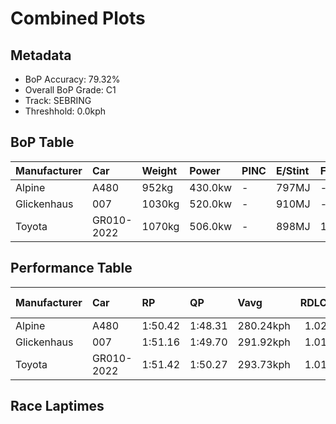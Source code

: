 # Combined Plots

## Metadata

- BoP Accuracy: 79.32%
- Overall BoP Grade: C1
- Track: SEBRING
- Threshhold: 0.0kph

## BoP Table
| Manufacturer   | Car        | Weight   | Power   | PINC   | E/Stint   | FDS    | RDP    | QDP    | TDP    |
|:---------------|:-----------|:---------|:--------|:-------|:----------|:-------|:-------|:-------|:-------|
| Alpine         | A480       | 952kg    | 430.0kw | -      | 797MJ     | -      | 51.55% | 50.00% | 70.50% |
| Glickenhaus    | 007        | 1030kg   | 520.0kw | -      | 910MJ     | -      | 45.60% | 50.00% | 69.65% |
| Toyota         | GR010-2022 | 1070kg   | 506.0kw | -      | 898MJ     | 190kph | 51.64% | 50.00% | 10.34% |

## Performance Table
| Manufacturer   | Car        | RP      | QP      | Vavg      |   RDLC | BOP-Grade   | Match   |
|:---------------|:-----------|:--------|:--------|:----------|-------:|:------------|:--------|
| Alpine         | A480       | 1:50.42 | 1:48.31 | 280.24kph |   1.02 | -B1         | 87.00%  |
| Glickenhaus    | 007        | 1:51.16 | 1:49.70 | 291.92kph |   1.01 | +B2         | 84.09%  |
| Toyota         | GR010-2022 | 1:51.42 | 1:50.27 | 293.73kph |   1.01 | +D1         | 66.88%  |

## Race Laptimes
<div>                        <script type="text/javascript">window.PlotlyConfig = {MathJaxConfig: 'local'};</script>
        <script charset="utf-8" src="https://cdn.plot.ly/plotly-3.0.1.min.js"></script>                <div id="ab5e0a61-ef6d-4123-b948-6fd381911c47" class="plotly-graph-div" style="height:100%; width:100%;"></div>            <script type="text/javascript">                window.PLOTLYENV=window.PLOTLYENV || {};                                if (document.getElementById("ab5e0a61-ef6d-4123-b948-6fd381911c47")) {                    Plotly.newPlot(                        "ab5e0a61-ef6d-4123-b948-6fd381911c47",                        [{"box":{"visible":true},"line":{"color":"rgb(128,181,255)"},"name":"A480","points":false,"y":[109.87733429796144,109.51224015037016,109.06112382005873,109.19615864177058,109.54324814646695,109.6792832261174,110.52550144217831,110.10139207620927,110.08338743331434,109.78331005173246,110.33945346559756,109.98436189739232,109.84132501217162,110.99462241538467,110.99062138363024,110.90960049060313,111.01562783209539,110.62452697810033,111.18767219753566,110.56551175972257,110.16640884221867,110.6995463234958,111.02062912178842,110.0913894968232,110.73355509340843,110.94560977639296,110.22942509235085,110.5395050533188,110.3474555291064,109.92334616313734,110.65753549007434,111.10565104656996,111.15866471731609,110.61652491459148,110.62252646222312,110.89459662152403,109.59326104339726,109.680283484056,110.49749421989733,110.84758449840955,111.11465336801741,110.38246455695761,110.34045372353616,109.39621022949181,110.85158553016397,111.143660848237,110.50149525165176,110.58451666055609,110.51349834691504,110.55250840652069,110.37146171963295,110.63252904160919,111.14066007442118,110.93960822876132,110.49949473577456,109.7563030873901,109.92934771076898,110.13540084612187,109.65127600383641,110.55850995415233,109.59226078545865,111.18967271341289,110.602521303451,110.44448054915121,110.74855896248752,110.73955664104005,110.34345449735197,110.35545759261525,110.27243618371092,110.30844546950075,111.01862860591122,110.65353445831992,110.80157263323365,110.53650427950299,110.53350350568716,110.6695385853376,109.95135338541832,110.51049757309922,110.89659713740124,111.14066007442118,111.13065749503512,110.1404021358149,109.90434126230382,110.13039955642884,109.91534409962848,109.61926774980103,111.04363505437637,109.8693322344526,110.0143696355505,110.8735912048133,109.55825201554605,111.06364021314849,109.99336421883977,110.25743231463183,110.58151588674026,110.16840935809587,110.71755096639072,110.10439285002506,111.1746688443338,110.77856670064571],"type":"violin"},{"box":{"visible":true},"line":{"color":"rgb(255,85,0)"},"name":"007","points":false,"y":[110.64353187893387,110.7445579307331,110.50349576752897,110.15740652077119,110.14440316756932,110.40547048954556,110.75556076805776,111.37972172174808,110.77956695858431,110.40747100542276,110.72955406165399,111.4147307495993,111.64579033341734,111.55976815069722,110.96361441928786,111.11665388389463,111.32770830894056,111.73681380583052,111.05563814963965,111.1906729713515,111.16966755464075,111.01262705827958,111.31770572955449,111.00862602652514,111.05763866551685,111.3517144994671,111.93486487767457,111.1916732292901,111.24668741591344,111.96887364758717,111.42073229723093,111.88885301249867,111.39772636464299,111.58377434122377,110.9386079708227,111.56777021420606,111.60678027381171,111.85884527434048,111.98387751666627,110.93460693906829,111.56276892451302,111.36971914236203,111.81983521473484,111.29269928108934,111.95487003644669,111.30170160253678,111.70380529385652,111.7628205122343,110.86058785161141,111.45174029332773,111.20167580867616,111.77182283368174,111.88585223868286,111.21667967775525,111.60177898411868,111.7018047779793,111.6687962660053,111.56676995626745,110.84858475634813,111.80283082977854,111.18267090784263,110.67854090678509,111.07864408222758,111.10064975687693,110.87559172069052,111.02963144323589,110.46348544998473,111.09964949893832,110.10639336590229,110.95061106608598,111.79983005596272,111.46574390446821,111.47074519416125,110.90059816915567,111.25769025323811,109.9163443575671,111.47574648385428,110.27543695752675,111.86884785372655,110.856586819857,109.92934771076898,110.25943283050904,111.51275602758272,110.2674348940179,110.8105749546811,110.99362215744605,110.90759997472591,110.21642173914897],"type":"violin"},{"box":{"visible":true},"line":{"color":"rgb(26,1,0)"},"name":"GR010-2022","points":false,"y":[111.70480555179512,111.04463531231497,111.0476360861308,110.75556076805776,110.71054916082048,110.93560719700689,111.53276118635483,110.8255788237602,111.26369180086975,110.48048983494103,110.30444443774634,110.44548080708981,111.88685249662147,111.83783985762976,111.30470237635262,111.33971140420384,111.01562783209539,110.3664604299399,111.28269670170326,111.34671320977407,111.2876979913963,111.73481328995331,111.91986100859546,111.49075035293338,111.14766187999142,111.53776247604787,111.97587545315743,111.77782438131338,111.35971656297596,111.99187958017512,111.1926734872287,110.9366074549455,111.41072971784487,111.52175834903016,111.94386719912201,110.89559687946263,110.8875948159538,111.12765672121928,111.61378207938196,111.69480297240905,111.783825928945,111.04863634406941,111.13365826885092,110.85758707779561,111.44373822981888,111.44173771394166,111.46174287271378,111.8768499172354,111.9258625562271,111.81483392504181,111.76882205986594,110.85558656191839,111.59977846824145,111.87985069105122,111.877850175174,111.61578259525916,111.64879110723318,111.63378723815407,111.82183573061207,111.0806445981048,110.7435576727945,110.38346481489621,110.66253677976738,110.79457082766339,111.50475396407387,111.68079936126857,111.50675447995108,111.13365826885092,111.00762576858654,111.1906729713515,110.6825419385395,111.09364795130668,111.55976815069722,111.39972688052022,111.42773410280118,111.53576196017066,111.46574390446821,110.95261158196321,111.02062912178842,110.95861312959484,111.88585223868286,110.91460178029615,111.5547668610042,111.83283856793673,111.88285146486704,111.97787596903464,111.72180993675143,111.34371243595825,111.94986874675365,111.96487261583276,111.98387751666627,111.48674932117895,111.9878785484207,111.63478749609267,111.84784243701583,111.95186926263088,111.94886848881505,111.70480555179512,111.9238620403499,111.88685249662147,111.9068576553936,111.44473848775749,111.03463273292891,111.3837227535025,111.44473848775749,110.97161648279672,111.74581612727798,111.36471785266899,111.46874467828404,111.25168870560647,111.38472301144111,111.45274055126634,111.63778826990851,111.8448416632,111.92186152447269,111.94786823087645,111.76882205986594,111.84684217907721,111.7488169010938,111.83583934175255,111.80683186153296,111.98887880635931,111.88185120692845,111.80083031390132,111.6217841428908,111.73581354789191,111.07264253459594,111.80283082977854,110.99462241538467,111.11465336801741,111.82183573061207,111.58177382534654,111.81683444091902,111.79882979802412,111.6227844008294,111.79382850833107,111.93886590942898,111.55276634512697,111.82883753618229,111.44973977745052,111.30470237635262,111.83483908381393,111.29570005490515,111.21167838806221,110.96761545104229,111.21467916187805,111.02162937972703,111.24768767385204,110.88959533183099,110.44047951739678,110.80457340704947,110.88459404213796,111.52575938078459,111.61078130556612,111.90985842920941,110.54850737476627,110.8725909468747],"type":"violin"}],                        {"template":{"data":{"histogram2dcontour":[{"type":"histogram2dcontour","colorbar":{"outlinewidth":0,"ticks":""},"colorscale":[[0.0,"#0d0887"],[0.1111111111111111,"#46039f"],[0.2222222222222222,"#7201a8"],[0.3333333333333333,"#9c179e"],[0.4444444444444444,"#bd3786"],[0.5555555555555556,"#d8576b"],[0.6666666666666666,"#ed7953"],[0.7777777777777778,"#fb9f3a"],[0.8888888888888888,"#fdca26"],[1.0,"#f0f921"]]}],"choropleth":[{"type":"choropleth","colorbar":{"outlinewidth":0,"ticks":""}}],"histogram2d":[{"type":"histogram2d","colorbar":{"outlinewidth":0,"ticks":""},"colorscale":[[0.0,"#0d0887"],[0.1111111111111111,"#46039f"],[0.2222222222222222,"#7201a8"],[0.3333333333333333,"#9c179e"],[0.4444444444444444,"#bd3786"],[0.5555555555555556,"#d8576b"],[0.6666666666666666,"#ed7953"],[0.7777777777777778,"#fb9f3a"],[0.8888888888888888,"#fdca26"],[1.0,"#f0f921"]]}],"heatmap":[{"type":"heatmap","colorbar":{"outlinewidth":0,"ticks":""},"colorscale":[[0.0,"#0d0887"],[0.1111111111111111,"#46039f"],[0.2222222222222222,"#7201a8"],[0.3333333333333333,"#9c179e"],[0.4444444444444444,"#bd3786"],[0.5555555555555556,"#d8576b"],[0.6666666666666666,"#ed7953"],[0.7777777777777778,"#fb9f3a"],[0.8888888888888888,"#fdca26"],[1.0,"#f0f921"]]}],"contourcarpet":[{"type":"contourcarpet","colorbar":{"outlinewidth":0,"ticks":""}}],"contour":[{"type":"contour","colorbar":{"outlinewidth":0,"ticks":""},"colorscale":[[0.0,"#0d0887"],[0.1111111111111111,"#46039f"],[0.2222222222222222,"#7201a8"],[0.3333333333333333,"#9c179e"],[0.4444444444444444,"#bd3786"],[0.5555555555555556,"#d8576b"],[0.6666666666666666,"#ed7953"],[0.7777777777777778,"#fb9f3a"],[0.8888888888888888,"#fdca26"],[1.0,"#f0f921"]]}],"surface":[{"type":"surface","colorbar":{"outlinewidth":0,"ticks":""},"colorscale":[[0.0,"#0d0887"],[0.1111111111111111,"#46039f"],[0.2222222222222222,"#7201a8"],[0.3333333333333333,"#9c179e"],[0.4444444444444444,"#bd3786"],[0.5555555555555556,"#d8576b"],[0.6666666666666666,"#ed7953"],[0.7777777777777778,"#fb9f3a"],[0.8888888888888888,"#fdca26"],[1.0,"#f0f921"]]}],"mesh3d":[{"type":"mesh3d","colorbar":{"outlinewidth":0,"ticks":""}}],"scatter":[{"fillpattern":{"fillmode":"overlay","size":10,"solidity":0.2},"type":"scatter"}],"parcoords":[{"type":"parcoords","line":{"colorbar":{"outlinewidth":0,"ticks":""}}}],"scatterpolargl":[{"type":"scatterpolargl","marker":{"colorbar":{"outlinewidth":0,"ticks":""}}}],"bar":[{"error_x":{"color":"#2a3f5f"},"error_y":{"color":"#2a3f5f"},"marker":{"line":{"color":"#E5ECF6","width":0.5},"pattern":{"fillmode":"overlay","size":10,"solidity":0.2}},"type":"bar"}],"scattergeo":[{"type":"scattergeo","marker":{"colorbar":{"outlinewidth":0,"ticks":""}}}],"scatterpolar":[{"type":"scatterpolar","marker":{"colorbar":{"outlinewidth":0,"ticks":""}}}],"histogram":[{"marker":{"pattern":{"fillmode":"overlay","size":10,"solidity":0.2}},"type":"histogram"}],"scattergl":[{"type":"scattergl","marker":{"colorbar":{"outlinewidth":0,"ticks":""}}}],"scatter3d":[{"type":"scatter3d","line":{"colorbar":{"outlinewidth":0,"ticks":""}},"marker":{"colorbar":{"outlinewidth":0,"ticks":""}}}],"scattermap":[{"type":"scattermap","marker":{"colorbar":{"outlinewidth":0,"ticks":""}}}],"scattermapbox":[{"type":"scattermapbox","marker":{"colorbar":{"outlinewidth":0,"ticks":""}}}],"scatterternary":[{"type":"scatterternary","marker":{"colorbar":{"outlinewidth":0,"ticks":""}}}],"scattercarpet":[{"type":"scattercarpet","marker":{"colorbar":{"outlinewidth":0,"ticks":""}}}],"carpet":[{"aaxis":{"endlinecolor":"#2a3f5f","gridcolor":"white","linecolor":"white","minorgridcolor":"white","startlinecolor":"#2a3f5f"},"baxis":{"endlinecolor":"#2a3f5f","gridcolor":"white","linecolor":"white","minorgridcolor":"white","startlinecolor":"#2a3f5f"},"type":"carpet"}],"table":[{"cells":{"fill":{"color":"#EBF0F8"},"line":{"color":"white"}},"header":{"fill":{"color":"#C8D4E3"},"line":{"color":"white"}},"type":"table"}],"barpolar":[{"marker":{"line":{"color":"#E5ECF6","width":0.5},"pattern":{"fillmode":"overlay","size":10,"solidity":0.2}},"type":"barpolar"}],"pie":[{"automargin":true,"type":"pie"}]},"layout":{"autotypenumbers":"strict","colorway":["#636efa","#EF553B","#00cc96","#ab63fa","#FFA15A","#19d3f3","#FF6692","#B6E880","#FF97FF","#FECB52"],"font":{"color":"#2a3f5f"},"hovermode":"closest","hoverlabel":{"align":"left"},"paper_bgcolor":"white","plot_bgcolor":"#E5ECF6","polar":{"bgcolor":"#E5ECF6","angularaxis":{"gridcolor":"white","linecolor":"white","ticks":""},"radialaxis":{"gridcolor":"white","linecolor":"white","ticks":""}},"ternary":{"bgcolor":"#E5ECF6","aaxis":{"gridcolor":"white","linecolor":"white","ticks":""},"baxis":{"gridcolor":"white","linecolor":"white","ticks":""},"caxis":{"gridcolor":"white","linecolor":"white","ticks":""}},"coloraxis":{"colorbar":{"outlinewidth":0,"ticks":""}},"colorscale":{"sequential":[[0.0,"#0d0887"],[0.1111111111111111,"#46039f"],[0.2222222222222222,"#7201a8"],[0.3333333333333333,"#9c179e"],[0.4444444444444444,"#bd3786"],[0.5555555555555556,"#d8576b"],[0.6666666666666666,"#ed7953"],[0.7777777777777778,"#fb9f3a"],[0.8888888888888888,"#fdca26"],[1.0,"#f0f921"]],"sequentialminus":[[0.0,"#0d0887"],[0.1111111111111111,"#46039f"],[0.2222222222222222,"#7201a8"],[0.3333333333333333,"#9c179e"],[0.4444444444444444,"#bd3786"],[0.5555555555555556,"#d8576b"],[0.6666666666666666,"#ed7953"],[0.7777777777777778,"#fb9f3a"],[0.8888888888888888,"#fdca26"],[1.0,"#f0f921"]],"diverging":[[0,"#8e0152"],[0.1,"#c51b7d"],[0.2,"#de77ae"],[0.3,"#f1b6da"],[0.4,"#fde0ef"],[0.5,"#f7f7f7"],[0.6,"#e6f5d0"],[0.7,"#b8e186"],[0.8,"#7fbc41"],[0.9,"#4d9221"],[1,"#276419"]]},"xaxis":{"gridcolor":"white","linecolor":"white","ticks":"","title":{"standoff":15},"zerolinecolor":"white","automargin":true,"zerolinewidth":2},"yaxis":{"gridcolor":"white","linecolor":"white","ticks":"","title":{"standoff":15},"zerolinecolor":"white","automargin":true,"zerolinewidth":2},"scene":{"xaxis":{"backgroundcolor":"#E5ECF6","gridcolor":"white","linecolor":"white","showbackground":true,"ticks":"","zerolinecolor":"white","gridwidth":2},"yaxis":{"backgroundcolor":"#E5ECF6","gridcolor":"white","linecolor":"white","showbackground":true,"ticks":"","zerolinecolor":"white","gridwidth":2},"zaxis":{"backgroundcolor":"#E5ECF6","gridcolor":"white","linecolor":"white","showbackground":true,"ticks":"","zerolinecolor":"white","gridwidth":2}},"shapedefaults":{"line":{"color":"#2a3f5f"}},"annotationdefaults":{"arrowcolor":"#2a3f5f","arrowhead":0,"arrowwidth":1},"geo":{"bgcolor":"white","landcolor":"#E5ECF6","subunitcolor":"white","showland":true,"showlakes":true,"lakecolor":"white"},"title":{"x":0.05},"mapbox":{"style":"light"}}},"xaxis":{"showticklabels":false,"title":{}}},                        {"responsive": true}                    )                };            </script>        </div>

## Quali Laptimes
<div>                        <script type="text/javascript">window.PlotlyConfig = {MathJaxConfig: 'local'};</script>
        <script charset="utf-8" src="https://cdn.plot.ly/plotly-3.0.1.min.js"></script>                <div id="414ef912-9b46-49dd-a8f6-86d61ed1c81c" class="plotly-graph-div" style="height:100%; width:100%;"></div>            <script type="text/javascript">                window.PLOTLYENV=window.PLOTLYENV || {};                                if (document.getElementById("414ef912-9b46-49dd-a8f6-86d61ed1c81c")) {                    Plotly.newPlot(                        "414ef912-9b46-49dd-a8f6-86d61ed1c81c",                        [{"box":{"visible":true},"line":{"color":"rgb(128,181,255)"},"name":"A480","points":false,"y":[107.393],"type":"violin"},{"box":{"visible":true},"line":{"color":"rgb(255,85,0)"},"name":"007","points":false,"y":[108.74099999999999],"type":"violin"},{"box":{"visible":true},"line":{"color":"rgb(26,1,0)"},"name":"GR010-2022","points":false,"y":[109.561,109.362,109.214],"type":"violin"}],                        {"template":{"data":{"histogram2dcontour":[{"type":"histogram2dcontour","colorbar":{"outlinewidth":0,"ticks":""},"colorscale":[[0.0,"#0d0887"],[0.1111111111111111,"#46039f"],[0.2222222222222222,"#7201a8"],[0.3333333333333333,"#9c179e"],[0.4444444444444444,"#bd3786"],[0.5555555555555556,"#d8576b"],[0.6666666666666666,"#ed7953"],[0.7777777777777778,"#fb9f3a"],[0.8888888888888888,"#fdca26"],[1.0,"#f0f921"]]}],"choropleth":[{"type":"choropleth","colorbar":{"outlinewidth":0,"ticks":""}}],"histogram2d":[{"type":"histogram2d","colorbar":{"outlinewidth":0,"ticks":""},"colorscale":[[0.0,"#0d0887"],[0.1111111111111111,"#46039f"],[0.2222222222222222,"#7201a8"],[0.3333333333333333,"#9c179e"],[0.4444444444444444,"#bd3786"],[0.5555555555555556,"#d8576b"],[0.6666666666666666,"#ed7953"],[0.7777777777777778,"#fb9f3a"],[0.8888888888888888,"#fdca26"],[1.0,"#f0f921"]]}],"heatmap":[{"type":"heatmap","colorbar":{"outlinewidth":0,"ticks":""},"colorscale":[[0.0,"#0d0887"],[0.1111111111111111,"#46039f"],[0.2222222222222222,"#7201a8"],[0.3333333333333333,"#9c179e"],[0.4444444444444444,"#bd3786"],[0.5555555555555556,"#d8576b"],[0.6666666666666666,"#ed7953"],[0.7777777777777778,"#fb9f3a"],[0.8888888888888888,"#fdca26"],[1.0,"#f0f921"]]}],"contourcarpet":[{"type":"contourcarpet","colorbar":{"outlinewidth":0,"ticks":""}}],"contour":[{"type":"contour","colorbar":{"outlinewidth":0,"ticks":""},"colorscale":[[0.0,"#0d0887"],[0.1111111111111111,"#46039f"],[0.2222222222222222,"#7201a8"],[0.3333333333333333,"#9c179e"],[0.4444444444444444,"#bd3786"],[0.5555555555555556,"#d8576b"],[0.6666666666666666,"#ed7953"],[0.7777777777777778,"#fb9f3a"],[0.8888888888888888,"#fdca26"],[1.0,"#f0f921"]]}],"surface":[{"type":"surface","colorbar":{"outlinewidth":0,"ticks":""},"colorscale":[[0.0,"#0d0887"],[0.1111111111111111,"#46039f"],[0.2222222222222222,"#7201a8"],[0.3333333333333333,"#9c179e"],[0.4444444444444444,"#bd3786"],[0.5555555555555556,"#d8576b"],[0.6666666666666666,"#ed7953"],[0.7777777777777778,"#fb9f3a"],[0.8888888888888888,"#fdca26"],[1.0,"#f0f921"]]}],"mesh3d":[{"type":"mesh3d","colorbar":{"outlinewidth":0,"ticks":""}}],"scatter":[{"fillpattern":{"fillmode":"overlay","size":10,"solidity":0.2},"type":"scatter"}],"parcoords":[{"type":"parcoords","line":{"colorbar":{"outlinewidth":0,"ticks":""}}}],"scatterpolargl":[{"type":"scatterpolargl","marker":{"colorbar":{"outlinewidth":0,"ticks":""}}}],"bar":[{"error_x":{"color":"#2a3f5f"},"error_y":{"color":"#2a3f5f"},"marker":{"line":{"color":"#E5ECF6","width":0.5},"pattern":{"fillmode":"overlay","size":10,"solidity":0.2}},"type":"bar"}],"scattergeo":[{"type":"scattergeo","marker":{"colorbar":{"outlinewidth":0,"ticks":""}}}],"scatterpolar":[{"type":"scatterpolar","marker":{"colorbar":{"outlinewidth":0,"ticks":""}}}],"histogram":[{"marker":{"pattern":{"fillmode":"overlay","size":10,"solidity":0.2}},"type":"histogram"}],"scattergl":[{"type":"scattergl","marker":{"colorbar":{"outlinewidth":0,"ticks":""}}}],"scatter3d":[{"type":"scatter3d","line":{"colorbar":{"outlinewidth":0,"ticks":""}},"marker":{"colorbar":{"outlinewidth":0,"ticks":""}}}],"scattermap":[{"type":"scattermap","marker":{"colorbar":{"outlinewidth":0,"ticks":""}}}],"scattermapbox":[{"type":"scattermapbox","marker":{"colorbar":{"outlinewidth":0,"ticks":""}}}],"scatterternary":[{"type":"scatterternary","marker":{"colorbar":{"outlinewidth":0,"ticks":""}}}],"scattercarpet":[{"type":"scattercarpet","marker":{"colorbar":{"outlinewidth":0,"ticks":""}}}],"carpet":[{"aaxis":{"endlinecolor":"#2a3f5f","gridcolor":"white","linecolor":"white","minorgridcolor":"white","startlinecolor":"#2a3f5f"},"baxis":{"endlinecolor":"#2a3f5f","gridcolor":"white","linecolor":"white","minorgridcolor":"white","startlinecolor":"#2a3f5f"},"type":"carpet"}],"table":[{"cells":{"fill":{"color":"#EBF0F8"},"line":{"color":"white"}},"header":{"fill":{"color":"#C8D4E3"},"line":{"color":"white"}},"type":"table"}],"barpolar":[{"marker":{"line":{"color":"#E5ECF6","width":0.5},"pattern":{"fillmode":"overlay","size":10,"solidity":0.2}},"type":"barpolar"}],"pie":[{"automargin":true,"type":"pie"}]},"layout":{"autotypenumbers":"strict","colorway":["#636efa","#EF553B","#00cc96","#ab63fa","#FFA15A","#19d3f3","#FF6692","#B6E880","#FF97FF","#FECB52"],"font":{"color":"#2a3f5f"},"hovermode":"closest","hoverlabel":{"align":"left"},"paper_bgcolor":"white","plot_bgcolor":"#E5ECF6","polar":{"bgcolor":"#E5ECF6","angularaxis":{"gridcolor":"white","linecolor":"white","ticks":""},"radialaxis":{"gridcolor":"white","linecolor":"white","ticks":""}},"ternary":{"bgcolor":"#E5ECF6","aaxis":{"gridcolor":"white","linecolor":"white","ticks":""},"baxis":{"gridcolor":"white","linecolor":"white","ticks":""},"caxis":{"gridcolor":"white","linecolor":"white","ticks":""}},"coloraxis":{"colorbar":{"outlinewidth":0,"ticks":""}},"colorscale":{"sequential":[[0.0,"#0d0887"],[0.1111111111111111,"#46039f"],[0.2222222222222222,"#7201a8"],[0.3333333333333333,"#9c179e"],[0.4444444444444444,"#bd3786"],[0.5555555555555556,"#d8576b"],[0.6666666666666666,"#ed7953"],[0.7777777777777778,"#fb9f3a"],[0.8888888888888888,"#fdca26"],[1.0,"#f0f921"]],"sequentialminus":[[0.0,"#0d0887"],[0.1111111111111111,"#46039f"],[0.2222222222222222,"#7201a8"],[0.3333333333333333,"#9c179e"],[0.4444444444444444,"#bd3786"],[0.5555555555555556,"#d8576b"],[0.6666666666666666,"#ed7953"],[0.7777777777777778,"#fb9f3a"],[0.8888888888888888,"#fdca26"],[1.0,"#f0f921"]],"diverging":[[0,"#8e0152"],[0.1,"#c51b7d"],[0.2,"#de77ae"],[0.3,"#f1b6da"],[0.4,"#fde0ef"],[0.5,"#f7f7f7"],[0.6,"#e6f5d0"],[0.7,"#b8e186"],[0.8,"#7fbc41"],[0.9,"#4d9221"],[1,"#276419"]]},"xaxis":{"gridcolor":"white","linecolor":"white","ticks":"","title":{"standoff":15},"zerolinecolor":"white","automargin":true,"zerolinewidth":2},"yaxis":{"gridcolor":"white","linecolor":"white","ticks":"","title":{"standoff":15},"zerolinecolor":"white","automargin":true,"zerolinewidth":2},"scene":{"xaxis":{"backgroundcolor":"#E5ECF6","gridcolor":"white","linecolor":"white","showbackground":true,"ticks":"","zerolinecolor":"white","gridwidth":2},"yaxis":{"backgroundcolor":"#E5ECF6","gridcolor":"white","linecolor":"white","showbackground":true,"ticks":"","zerolinecolor":"white","gridwidth":2},"zaxis":{"backgroundcolor":"#E5ECF6","gridcolor":"white","linecolor":"white","showbackground":true,"ticks":"","zerolinecolor":"white","gridwidth":2}},"shapedefaults":{"line":{"color":"#2a3f5f"}},"annotationdefaults":{"arrowcolor":"#2a3f5f","arrowhead":0,"arrowwidth":1},"geo":{"bgcolor":"white","landcolor":"#E5ECF6","subunitcolor":"white","showland":true,"showlakes":true,"lakecolor":"white"},"title":{"x":0.05},"mapbox":{"style":"light"}}},"xaxis":{"showticklabels":false,"title":{}}},                        {"responsive": true}                    )                };            </script>        </div>

## Topspeeds
<div>                        <script type="text/javascript">window.PlotlyConfig = {MathJaxConfig: 'local'};</script>
        <script charset="utf-8" src="https://cdn.plot.ly/plotly-3.0.1.min.js"></script>                <div id="2e2b5595-531d-4fdd-ad76-5bf4420fb107" class="plotly-graph-div" style="height:100%; width:100%;"></div>            <script type="text/javascript">                window.PLOTLYENV=window.PLOTLYENV || {};                                if (document.getElementById("2e2b5595-531d-4fdd-ad76-5bf4420fb107")) {                    Plotly.newPlot(                        "2e2b5595-531d-4fdd-ad76-5bf4420fb107",                        [{"box":{"visible":true},"line":{"color":"rgb(128,181,255)"},"name":"A480","points":false,"y":[278.93280817822335,278.93280817822335,279.43054695084686,280.6251200051433,278.93280817822335,280.0278334779951,279.43054695084686,279.43054695084686,279.43054695084686,279.43054695084686,279.43054695084686,281.2224065322916,279.43054695084686,280.0278334779951,280.0278334779951,281.8196930594398,281.2224065322916,281.2224065322916,281.2224065322916,282.9147183592115,279.43054695084686,278.93280817822335,279.43054695084686,280.6251200051433,278.33552165107517,278.33552165107517,278.33552165107517,280.0278334779951,278.93280817822335,281.8196930594398,280.0278334779951,279.43054695084686,280.0278334779951,280.0278334779951,281.8196930594398,278.93280817822335,278.93280817822335,278.33552165107517,279.43054695084686,280.0278334779951,280.6251200051433,279.43054695084686,280.0278334779951,279.43054695084686,280.0278334779951,280.6251200051433,280.6251200051433,281.8196930594398,281.8196930594398,280.0278334779951,280.6251200051433,279.43054695084686,280.0278334779951,278.33552165107517,278.93280817822335,279.43054695084686,278.33552165107517,278.33552165107517,280.0278334779951,279.43054695084686,280.6251200051433,280.0278334779951,278.33552165107517,280.0278334779951,280.0278334779951,281.2224065322916,280.6251200051433,280.6251200051433,281.2224065322916,280.6251200051433,281.2224065322916,281.8196930594398,280.0278334779951,278.93280817822335,278.93280817822335,279.43054695084686,278.33552165107517,280.6251200051433,279.43054695084686,280.0278334779951,280.6251200051433,280.6251200051433,282.416979586588,282.9147183592115,282.416979586588,280.0278334779951,282.416979586588,281.8196930594398,278.33552165107517,279.43054695084686,278.33552165107517,279.43054695084686,281.2224065322916,278.33552165107517,280.0278334779951,281.2224065322916,282.416979586588,279.43054695084686,281.2224065322916,279.43054695084686,280.6251200051433,281.2224065322916,279.43054695084686,280.6251200051433,279.43054695084686,281.8196930594398,279.43054695084686,281.2224065322916,281.8196930594398,278.93280817822335,278.93280817822335,279.43054695084686,280.0278334779951,280.6251200051433,281.2224065322916,281.2224065322916,281.8196930594398,281.8196930594398,281.8196930594398,280.0278334779951,280.6251200051433,278.93280817822335,280.6251200051433,280.0278334779951,281.8196930594398,283.5120048863598,281.2224065322916,282.9147183592115,278.33552165107517,280.6251200051433,280.0278334779951,278.93280817822335,280.0278334779951,280.6251200051433,278.93280817822335,280.6251200051433,280.6251200051433,282.416979586588,281.8196930594398,282.416979586588,281.8196930594398],"type":"violin"},{"box":{"visible":true},"line":{"color":"rgb(255,85,0)"},"name":"007","points":false,"y":[291.4758252483362,290.87853872118797,290.87853872118797,291.4758252483362,291.4758252483362,291.4758252483362,290.87853872118797,291.4758252483362,291.4758252483362,291.4758252483362,292.0731117754844,292.0731117754844,293.9645191114538,292.0731117754844,292.76994605715737,292.0731117754844,293.36723258430555,293.36723258430555,293.9645191114538,293.9645191114538,295.258639920275,290.181704439515,290.181704439515,291.4758252483362,290.87853872118797,292.0731117754844,291.4758252483362,291.4758252483362,291.4758252483362,292.0731117754844,293.36723258430555,292.0731117754844,293.36723258430555,292.0731117754844,292.76994605715737,293.36723258430555,293.36723258430555,294.6613533931267,293.36723258430555,292.76994605715737,293.9645191114538,292.76994605715737,293.36723258430555,290.181704439515,290.181704439515,290.87853872118797,290.181704439515,292.0731117754844,292.0731117754844,290.87853872118797,291.4758252483362,291.4758252483362,291.4758252483362,292.76994605715737,291.4758252483362,292.76994605715737,292.76994605715737,293.36723258430555,292.76994605715737,292.76994605715737,292.0731117754844,292.0731117754844,292.76994605715737,292.76994605715737,293.9645191114538,293.36723258430555,292.0731117754844,290.181704439515,290.87853872118797,292.0731117754844,290.87853872118797,290.87853872118797,290.87853872118797,291.4758252483362,290.87853872118797,292.0731117754844,291.4758252483362,291.4758252483362,291.4758252483362,291.4758252483362,292.0731117754844,294.6613533931267,293.36723258430555,295.95547420194794,292.76994605715737,292.76994605715737,290.181704439515,290.181704439515,290.87853872118797,290.181704439515,290.87853872118797,290.87853872118797,290.87853872118797,292.0731117754844,292.76994605715737,290.181704439515,291.4758252483362,290.87853872118797,291.4758252483362,291.4758252483362,294.6613533931267,291.4758252483362,292.0731117754844,293.36723258430555,295.258639920275,290.181704439515,290.181704439515,290.181704439515,291.4758252483362,290.181704439515,290.87853872118797,290.87853872118797,290.87853872118797,290.87853872118797,291.4758252483362,291.4758252483362,292.76994605715737,293.9645191114538,292.0731117754844,292.0731117754844,292.0731117754844,293.9645191114538,292.0731117754844,290.87853872118797,291.4758252483362,290.87853872118797,290.87853872118797,290.181704439515,290.87853872118797,290.181704439515,292.76994605715737,291.4758252483362,290.87853872118797,290.87853872118797,290.87853872118797,291.4758252483362,292.76994605715737,291.4758252483362,292.0731117754844,292.76994605715737],"type":"violin"},{"box":{"visible":true},"line":{"color":"rgb(26,1,0)"},"name":"GR010-2022","points":false,"y":[295.258639920275,292.76994605715737,292.76994605715737,293.36723258430555,296.5527607290961,293.36723258430555,293.9645191114538,294.6613533931267,298.5437158195902,292.76994605715737,292.76994605715737,293.9645191114538,293.36723258430555,293.36723258430555,294.6613533931267,292.76994605715737,293.9645191114538,293.36723258430555,294.6613533931267,292.76994605715737,293.9645191114538,293.36723258430555,293.36723258430555,292.76994605715737,294.6613533931267,293.36723258430555,292.76994605715737,293.36723258430555,292.76994605715737,292.76994605715737,294.6613533931267,292.76994605715737,292.76994605715737],"type":"violin"}],                        {"template":{"data":{"histogram2dcontour":[{"type":"histogram2dcontour","colorbar":{"outlinewidth":0,"ticks":""},"colorscale":[[0.0,"#0d0887"],[0.1111111111111111,"#46039f"],[0.2222222222222222,"#7201a8"],[0.3333333333333333,"#9c179e"],[0.4444444444444444,"#bd3786"],[0.5555555555555556,"#d8576b"],[0.6666666666666666,"#ed7953"],[0.7777777777777778,"#fb9f3a"],[0.8888888888888888,"#fdca26"],[1.0,"#f0f921"]]}],"choropleth":[{"type":"choropleth","colorbar":{"outlinewidth":0,"ticks":""}}],"histogram2d":[{"type":"histogram2d","colorbar":{"outlinewidth":0,"ticks":""},"colorscale":[[0.0,"#0d0887"],[0.1111111111111111,"#46039f"],[0.2222222222222222,"#7201a8"],[0.3333333333333333,"#9c179e"],[0.4444444444444444,"#bd3786"],[0.5555555555555556,"#d8576b"],[0.6666666666666666,"#ed7953"],[0.7777777777777778,"#fb9f3a"],[0.8888888888888888,"#fdca26"],[1.0,"#f0f921"]]}],"heatmap":[{"type":"heatmap","colorbar":{"outlinewidth":0,"ticks":""},"colorscale":[[0.0,"#0d0887"],[0.1111111111111111,"#46039f"],[0.2222222222222222,"#7201a8"],[0.3333333333333333,"#9c179e"],[0.4444444444444444,"#bd3786"],[0.5555555555555556,"#d8576b"],[0.6666666666666666,"#ed7953"],[0.7777777777777778,"#fb9f3a"],[0.8888888888888888,"#fdca26"],[1.0,"#f0f921"]]}],"contourcarpet":[{"type":"contourcarpet","colorbar":{"outlinewidth":0,"ticks":""}}],"contour":[{"type":"contour","colorbar":{"outlinewidth":0,"ticks":""},"colorscale":[[0.0,"#0d0887"],[0.1111111111111111,"#46039f"],[0.2222222222222222,"#7201a8"],[0.3333333333333333,"#9c179e"],[0.4444444444444444,"#bd3786"],[0.5555555555555556,"#d8576b"],[0.6666666666666666,"#ed7953"],[0.7777777777777778,"#fb9f3a"],[0.8888888888888888,"#fdca26"],[1.0,"#f0f921"]]}],"surface":[{"type":"surface","colorbar":{"outlinewidth":0,"ticks":""},"colorscale":[[0.0,"#0d0887"],[0.1111111111111111,"#46039f"],[0.2222222222222222,"#7201a8"],[0.3333333333333333,"#9c179e"],[0.4444444444444444,"#bd3786"],[0.5555555555555556,"#d8576b"],[0.6666666666666666,"#ed7953"],[0.7777777777777778,"#fb9f3a"],[0.8888888888888888,"#fdca26"],[1.0,"#f0f921"]]}],"mesh3d":[{"type":"mesh3d","colorbar":{"outlinewidth":0,"ticks":""}}],"scatter":[{"fillpattern":{"fillmode":"overlay","size":10,"solidity":0.2},"type":"scatter"}],"parcoords":[{"type":"parcoords","line":{"colorbar":{"outlinewidth":0,"ticks":""}}}],"scatterpolargl":[{"type":"scatterpolargl","marker":{"colorbar":{"outlinewidth":0,"ticks":""}}}],"bar":[{"error_x":{"color":"#2a3f5f"},"error_y":{"color":"#2a3f5f"},"marker":{"line":{"color":"#E5ECF6","width":0.5},"pattern":{"fillmode":"overlay","size":10,"solidity":0.2}},"type":"bar"}],"scattergeo":[{"type":"scattergeo","marker":{"colorbar":{"outlinewidth":0,"ticks":""}}}],"scatterpolar":[{"type":"scatterpolar","marker":{"colorbar":{"outlinewidth":0,"ticks":""}}}],"histogram":[{"marker":{"pattern":{"fillmode":"overlay","size":10,"solidity":0.2}},"type":"histogram"}],"scattergl":[{"type":"scattergl","marker":{"colorbar":{"outlinewidth":0,"ticks":""}}}],"scatter3d":[{"type":"scatter3d","line":{"colorbar":{"outlinewidth":0,"ticks":""}},"marker":{"colorbar":{"outlinewidth":0,"ticks":""}}}],"scattermap":[{"type":"scattermap","marker":{"colorbar":{"outlinewidth":0,"ticks":""}}}],"scattermapbox":[{"type":"scattermapbox","marker":{"colorbar":{"outlinewidth":0,"ticks":""}}}],"scatterternary":[{"type":"scatterternary","marker":{"colorbar":{"outlinewidth":0,"ticks":""}}}],"scattercarpet":[{"type":"scattercarpet","marker":{"colorbar":{"outlinewidth":0,"ticks":""}}}],"carpet":[{"aaxis":{"endlinecolor":"#2a3f5f","gridcolor":"white","linecolor":"white","minorgridcolor":"white","startlinecolor":"#2a3f5f"},"baxis":{"endlinecolor":"#2a3f5f","gridcolor":"white","linecolor":"white","minorgridcolor":"white","startlinecolor":"#2a3f5f"},"type":"carpet"}],"table":[{"cells":{"fill":{"color":"#EBF0F8"},"line":{"color":"white"}},"header":{"fill":{"color":"#C8D4E3"},"line":{"color":"white"}},"type":"table"}],"barpolar":[{"marker":{"line":{"color":"#E5ECF6","width":0.5},"pattern":{"fillmode":"overlay","size":10,"solidity":0.2}},"type":"barpolar"}],"pie":[{"automargin":true,"type":"pie"}]},"layout":{"autotypenumbers":"strict","colorway":["#636efa","#EF553B","#00cc96","#ab63fa","#FFA15A","#19d3f3","#FF6692","#B6E880","#FF97FF","#FECB52"],"font":{"color":"#2a3f5f"},"hovermode":"closest","hoverlabel":{"align":"left"},"paper_bgcolor":"white","plot_bgcolor":"#E5ECF6","polar":{"bgcolor":"#E5ECF6","angularaxis":{"gridcolor":"white","linecolor":"white","ticks":""},"radialaxis":{"gridcolor":"white","linecolor":"white","ticks":""}},"ternary":{"bgcolor":"#E5ECF6","aaxis":{"gridcolor":"white","linecolor":"white","ticks":""},"baxis":{"gridcolor":"white","linecolor":"white","ticks":""},"caxis":{"gridcolor":"white","linecolor":"white","ticks":""}},"coloraxis":{"colorbar":{"outlinewidth":0,"ticks":""}},"colorscale":{"sequential":[[0.0,"#0d0887"],[0.1111111111111111,"#46039f"],[0.2222222222222222,"#7201a8"],[0.3333333333333333,"#9c179e"],[0.4444444444444444,"#bd3786"],[0.5555555555555556,"#d8576b"],[0.6666666666666666,"#ed7953"],[0.7777777777777778,"#fb9f3a"],[0.8888888888888888,"#fdca26"],[1.0,"#f0f921"]],"sequentialminus":[[0.0,"#0d0887"],[0.1111111111111111,"#46039f"],[0.2222222222222222,"#7201a8"],[0.3333333333333333,"#9c179e"],[0.4444444444444444,"#bd3786"],[0.5555555555555556,"#d8576b"],[0.6666666666666666,"#ed7953"],[0.7777777777777778,"#fb9f3a"],[0.8888888888888888,"#fdca26"],[1.0,"#f0f921"]],"diverging":[[0,"#8e0152"],[0.1,"#c51b7d"],[0.2,"#de77ae"],[0.3,"#f1b6da"],[0.4,"#fde0ef"],[0.5,"#f7f7f7"],[0.6,"#e6f5d0"],[0.7,"#b8e186"],[0.8,"#7fbc41"],[0.9,"#4d9221"],[1,"#276419"]]},"xaxis":{"gridcolor":"white","linecolor":"white","ticks":"","title":{"standoff":15},"zerolinecolor":"white","automargin":true,"zerolinewidth":2},"yaxis":{"gridcolor":"white","linecolor":"white","ticks":"","title":{"standoff":15},"zerolinecolor":"white","automargin":true,"zerolinewidth":2},"scene":{"xaxis":{"backgroundcolor":"#E5ECF6","gridcolor":"white","linecolor":"white","showbackground":true,"ticks":"","zerolinecolor":"white","gridwidth":2},"yaxis":{"backgroundcolor":"#E5ECF6","gridcolor":"white","linecolor":"white","showbackground":true,"ticks":"","zerolinecolor":"white","gridwidth":2},"zaxis":{"backgroundcolor":"#E5ECF6","gridcolor":"white","linecolor":"white","showbackground":true,"ticks":"","zerolinecolor":"white","gridwidth":2}},"shapedefaults":{"line":{"color":"#2a3f5f"}},"annotationdefaults":{"arrowcolor":"#2a3f5f","arrowhead":0,"arrowwidth":1},"geo":{"bgcolor":"white","landcolor":"#E5ECF6","subunitcolor":"white","showland":true,"showlakes":true,"lakecolor":"white"},"title":{"x":0.05},"mapbox":{"style":"light"}}},"xaxis":{"showticklabels":false,"title":{}}},                        {"responsive": true}                    )                };            </script>        </div>

## Laptimes Lineplot
<div>                        <script type="text/javascript">window.PlotlyConfig = {MathJaxConfig: 'local'};</script>
        <script charset="utf-8" src="https://cdn.plot.ly/plotly-3.0.1.min.js"></script>                <div id="4a9fc841-b264-4e26-919e-559513e9c960" class="plotly-graph-div" style="height:100%; width:100%;"></div>            <script type="text/javascript">                window.PLOTLYENV=window.PLOTLYENV || {};                                if (document.getElementById("4a9fc841-b264-4e26-919e-559513e9c960")) {                    Plotly.newPlot(                        "4a9fc841-b264-4e26-919e-559513e9c960",                        [{"line":{"color":"rgb(128,181,255)"},"name":"A480","x":{"dtype":"f8","bdata":"AAAAAAAAAAB\u002fpUCtXynwP3+lQK1fKQBAPvjggw8+CEB\u002fpUCtXykQQN\u002fOkJi3MxRAPvjggw8+GECeITFvZ0gcQH+lQK1fKSBAL7rooosuIkDfzpCYtzMkQI\u002fjOI7jOCZAPvjggw8+KEDuDIl5O0MqQJ4hMW9nSCxATjbZZJNNLkB\u002fpUCtXykwQNevFKj1KzFAL7rooosuMkCHxLydITEzQN\u002fOkJi3MzRAN9lkk002NUCP4ziO4zg2QOftDIl5OzdAPvjggw8+OECWArV+pUA5QO4MiXk7QzpARhdddNFFO0CeITFvZ0g8QPYrBWr9Sj1ATjbZZJNNPkCmQK1fKVA\u002fQH+lQK1fKUBAq6qqqqqqQEDXrxSo9StBQAO1fqVArUFAL7rooosuQkBbv1Kg1q9CQIfEvJ0hMUNAs8kmm2yyQ0DfzpCYtzNEQAvU+pUCtURAN9lkk002RUBj3s6QmLdFQI\u002fjOI7jOEZAu+iiiy66RkDn7QyJeTtHQBPzdobEvEdAPvjggw8+SEBq\u002fUqBWr9IQJYCtX6lQElAwgcffPDBSUDuDIl5O0NKQBoS83aGxEpARhdddNFFS0ByHMdxHMdLQJ4hMW9nSExAyiabbLLJTED2KwVq\u002fUpNQCIxb2dIzE1ATjbZZJNNTkB6O0Ni3s5OQKZArV8pUE9A0kUXXXTRT0B\u002fpUCtXylQQBWo9SsFalBAq6qqqqqqUEBBrV8pUOtQQNevFKj1K1FAbbLJJptsUUADtX6lQK1RQJm3MyTm7VFAL7rooosuUkDFvJ0hMW9SQFu\u002fUqDWr1JA8cEHH3zwUkCHxLydITFTQB3HcRzHcVNAs8kmm2yyU0BJzNsZEvNTQN\u002fOkJi3M1RAddFFF110VEAL1PqVArVUQKHWrxSo9VRAN9lkk002VUDN2xkS83ZVQGPezpCYt1VA+eCDDz74VUCP4ziO4zhWQCXm7QyJeVZAu+iiiy66VkBR61cK1PpWQOftDIl5O1dAffDBBx98V0AT83aGxLxXQKn1KwVq\u002fVdAPvjggw8+WEDU+pUCtX5YQGr9SoFav1hAAAAAAAAAWUA="},"y":[111.18967271341289,111.18767219753566,111.1746688443338,111.15866471731609,111.143660848237,111.14066007442118,111.14066007442118,111.13065749503512,111.11465336801741,111.10565104656996,111.06364021314849,111.04363505437637,111.02062912178842,111.01862860591122,111.01562783209539,110.99462241538467,110.99062138363024,110.94560977639296,110.93960822876132,110.90960049060313,110.89659713740124,110.89459662152403,110.8735912048133,110.85158553016397,110.84758449840955,110.80157263323365,110.77856670064571,110.74855896248752,110.73955664104005,110.73355509340843,110.71755096639072,110.6995463234958,110.6695385853376,110.65753549007434,110.65353445831992,110.63252904160919,110.62452697810033,110.62252646222312,110.61652491459148,110.602521303451,110.58451666055609,110.58151588674026,110.56551175972257,110.55850995415233,110.55250840652069,110.5395050533188,110.53650427950299,110.53350350568716,110.52550144217831,110.51349834691504,110.51049757309922,110.50149525165176,110.49949473577456,110.49749421989733,110.44448054915121,110.38246455695761,110.37146171963295,110.35545759261525,110.3474555291064,110.34345449735197,110.34045372353616,110.33945346559756,110.30844546950075,110.27243618371092,110.25743231463183,110.22942509235085,110.16840935809587,110.16640884221867,110.1404021358149,110.13540084612187,110.13039955642884,110.10439285002506,110.10139207620927,110.0913894968232,110.08338743331434,110.0143696355505,109.99336421883977,109.98436189739232,109.95135338541832,109.92934771076898,109.92334616313734,109.91534409962848,109.90434126230382,109.87733429796144,109.8693322344526,109.84132501217162,109.78331005173246,109.7563030873901,109.680283484056,109.6792832261174,109.65127600383641,109.61926774980103,109.59326104339726,109.59226078545865,109.55825201554605,109.54324814646695,109.51224015037016,109.39621022949181,109.19615864177058,109.06112382005873],"type":"scatter"},{"line":{"color":"rgb(255,85,0)"},"name":"007","x":{"dtype":"f8","bdata":"AAAAAAAAAAC8QCbFC2TyP7xAJsULZAJAGmG5pxGWC0C8QCbFC2QSQOvQb7YO\u002fRZAGmG5pxGWG0CkeIFMihcgQLxAJsULZCJA1AjLPY2wJEDr0G+2Dv0mQAKZFC+QSSlAGmG5pxGWK0AyKV4gk+ItQKR4gUyKFzBAsNzTCMs9MUC8QCbFC2QyQMikeIFMijNA1AjLPY2wNEDfbB36zdY1QOvQb7YO\u002fTZA9zTCck8jOEACmRQvkEk5QA79ZuvQbzpAGmG5pxGWO0AmxQtkUrw8QDIpXiCT4j1APY2w3NMIP0CkeIFMihdAQKqqqqqqqkBAsNzTCMs9QUC2Dv1m69BBQLxAJsULZEJAwnJPIyz3QkDIpHiBTIpDQM7Wod9sHURA1AjLPY2wREDZOvSbrUNFQN9sHfrN1kVA5Z5GWO5pRkDr0G+2Dv1GQPECmRQvkEdA9zTCck8jSED9ZuvQb7ZIQAKZFC+QSUlACMs9jbDcSUAO\u002fWbr0G9KQBQvkEnxAktAGmG5pxGWS0Agk+IFMilMQCbFC2RSvExALPc0wnJPTUAyKV4gk+JNQDdbh36zdU5APY2w3NMIT0BDv9k69JtPQKR4gUyKF1BApxGWexphUECqqqqqqqpQQK1Dv9k69FBAsNzTCMs9UUCzdeg3W4dRQLYO\u002fWbr0FFAuacRlnsaUkC8QCbFC2RSQL\u002fZOvSbrVJAwnJPIyz3UkDFC2RSvEBTQMikeIFMilNAyz2NsNzTU0DO1qHfbB1UQNFvtg79ZlRA1AjLPY2wVEDWod9sHfpUQNk69JutQ1VA3NMIyz2NVUDfbB36zdZVQOIFMileIFZA5Z5GWO5pVkDoN1uHfrNWQOvQb7YO\u002fVZA7mmE5Z5GV0DxApkUL5BXQPSbrUO\u002f2VdA9zTCck8jWED6zdah32xYQP1m69BvtlhAAAAAAAAAWUA="},"y":[111.98387751666627,111.96887364758717,111.95487003644669,111.93486487767457,111.88885301249867,111.88585223868286,111.86884785372655,111.85884527434048,111.81983521473484,111.80283082977854,111.79983005596272,111.77182283368174,111.7628205122343,111.73681380583052,111.70380529385652,111.7018047779793,111.6687962660053,111.64579033341734,111.60678027381171,111.60177898411868,111.58377434122377,111.56777021420606,111.56676995626745,111.56276892451302,111.55976815069722,111.51275602758272,111.47574648385428,111.47074519416125,111.46574390446821,111.45174029332773,111.42073229723093,111.4147307495993,111.39772636464299,111.37972172174808,111.36971914236203,111.3517144994671,111.32770830894056,111.31770572955449,111.30170160253678,111.29269928108934,111.25769025323811,111.24668741591344,111.21667967775525,111.20167580867616,111.1916732292901,111.1906729713515,111.18267090784263,111.16966755464075,111.11665388389463,111.10064975687693,111.09964949893832,111.07864408222758,111.05763866551685,111.05563814963965,111.02963144323589,111.01262705827958,111.00862602652514,110.99362215744605,110.96361441928786,110.95061106608598,110.9386079708227,110.93460693906829,110.90759997472591,110.90059816915567,110.87559172069052,110.86058785161141,110.856586819857,110.84858475634813,110.8105749546811,110.77956695858431,110.75556076805776,110.7445579307331,110.72955406165399,110.67854090678509,110.64353187893387,110.50349576752897,110.46348544998473,110.40747100542276,110.40547048954556,110.27543695752675,110.2674348940179,110.25943283050904,110.21642173914897,110.15740652077119,110.14440316756932,110.10639336590229,109.92934771076898,109.9163443575671],"type":"scatter"},{"line":{"color":"rgb(26,1,0)"},"name":"GR010-2022","x":{"dtype":"f8","bdata":"AAAAAAAAAAA1SIM0SIPkPzVIgzRIg\u002fQ\u002fUOzETuzE\u002fj81SIM0SIMEQEIapEEapAlAUOzETuzEDkAu3\u002fIt3\u002fIRQDVIgzRIgxRAPLETO7ETF0BCGqRBGqQZQEmDNEiDNBxAUOzETuzEHkCrqqqqqqogQC7f8i3f8iFAshM7sRM7I0A1SIM0SIMkQLh8y7d8yyVAPLETO7ETJ0C\u002f5Vu+5VsoQEIapEEapClAxk7sxE7sKkBJgzRIgzQsQMy3fMu3fC1AUOzETuzELkBpkAZpkAYwQKuqqqqqqjBA7cRO7MROMUAu3\u002fIt3\u002fIxQHD5lm\u002f5ljJAshM7sRM7M0DzLd\u002fyLd8zQDVIgzRIgzRAd2IndmInNUC4fMu3fMs1QPqWb\u002fmWbzZAPLETO7ETN0B9y7d8y7c3QL\u002flW77lWzhAAQAAAAAAOUBCGqRBGqQ5QIQ0SIM0SDpAxk7sxE7sOkAHaZAGaZA7QEmDNEiDNDxAi53YiZ3YPEDMt3zLt3w9QA7SIA3SID5AUOzETuzEPkCRBmmQBmk\u002fQGmQBmmQBkBAip3YiZ1YQECrqqqqqqpAQMy3fMu3\u002fEBA7cRO7MROQUAO0iAN0qBBQC7f8i3f8kFAT+zETuxEQkBw+ZZv+ZZCQJEGaZAG6UJAshM7sRM7Q0DTIA3SII1DQPMt3\u002fIt30NAFDuxEzsxREA1SIM0SINEQFZVVVVV1URAd2IndmInRUCXb\u002fmWb3lFQLh8y7d8y0VA2Ymd2IkdRkD6lm\u002f5lm9GQBukQRqkwUZAPLETO7ETR0BcvuVbvmVHQH3Lt3zLt0dAntiJndgJSEC\u002f5Vu+5VtIQODyLd\u002fyrUhAAQAAAAAASUAhDdIgDVJJQEIapEEapElAYyd2Yif2SUCENEiDNEhKQKVBGqRBmkpAxk7sxE7sSkDmW77lWz5LQAdpkAZpkEtAKHZiJ3biS0BJgzRIgzRMQGqQBmmQhkxAi53YiZ3YTECrqqqqqipNQMy3fMu3fE1A7cRO7MTOTUAO0iAN0iBOQC\u002ff8i3fck5AUOzETuzETkBw+ZZv+RZPQJEGaZAGaU9AshM7sRO7T0BpkAZpkAZQQPqWb\u002fmWL1BAip3YiZ1YUEAbpEEapIFQQKuqqqqqqlBAO7ETO7HTUEDMt3zLt\u002fxQQFy+5Vu+JVFA7cRO7MROUUB9y7d8y3dRQA7SIA3SoFFAntiJndjJUUAu3\u002fIt3\u002fJRQL\u002flW77lG1JAT+zETuxEUkDg8i3f8m1SQHD5lm\u002f5llJAAAAAAADAUkCRBmmQBulSQCEN0iANElNAshM7sRM7U0BCGqRBGmRTQNMgDdIgjVNAYyd2Yie2U0DzLd\u002fyLd9TQIQ0SIM0CFRAFDuxEzsxVEClQRqkQVpUQDVIgzRIg1RAxU7sxE6sVEBWVVVVVdVUQOZbvuVb\u002flRAd2IndmInVUAHaZAGaVBVQJdv+ZZveVVAKHZiJ3aiVUC4fMu3fMtVQEmDNEiD9FVA2Ymd2IkdVkBqkAZpkEZWQPqWb\u002fmWb1ZAip3YiZ2YVkAbpEEapMFWQKuqqqqq6lZAPLETO7ETV0DMt3zLtzxXQFy+5Vu+ZVdA7cRO7MSOV0B9y7d8y7dXQA7SIA3S4FdAntiJndgJWEAv3\u002fIt3zJYQL\u002flW77lW1hAT+zETuyEWEDg8i3f8q1YQHD5lm\u002f51lhAAAAAAAAAWUA="},"y":[111.99187958017512,111.98887880635931,111.9878785484207,111.98387751666627,111.97787596903464,111.97587545315743,111.96487261583276,111.95186926263088,111.94986874675365,111.94886848881505,111.94786823087645,111.94386719912201,111.93886590942898,111.9258625562271,111.9238620403499,111.92186152447269,111.91986100859546,111.90985842920941,111.9068576553936,111.88685249662147,111.88685249662147,111.88585223868286,111.88285146486704,111.88185120692845,111.87985069105122,111.877850175174,111.8768499172354,111.84784243701583,111.84684217907721,111.8448416632,111.83783985762976,111.83583934175255,111.83483908381393,111.83283856793673,111.82883753618229,111.82183573061207,111.82183573061207,111.81683444091902,111.81483392504181,111.80683186153296,111.80283082977854,111.80083031390132,111.79882979802412,111.79382850833107,111.783825928945,111.77782438131338,111.76882205986594,111.76882205986594,111.7488169010938,111.74581612727798,111.73581354789191,111.73481328995331,111.72180993675143,111.70480555179512,111.70480555179512,111.69480297240905,111.68079936126857,111.64879110723318,111.63778826990851,111.63478749609267,111.63378723815407,111.6227844008294,111.6217841428908,111.61578259525916,111.61378207938196,111.61078130556612,111.59977846824145,111.58177382534654,111.55976815069722,111.5547668610042,111.55276634512697,111.53776247604787,111.53576196017066,111.53276118635483,111.52575938078459,111.52175834903016,111.50675447995108,111.50475396407387,111.49075035293338,111.48674932117895,111.46874467828404,111.46574390446821,111.46174287271378,111.45274055126634,111.44973977745052,111.44473848775749,111.44473848775749,111.44373822981888,111.44173771394166,111.42773410280118,111.41072971784487,111.39972688052022,111.38472301144111,111.3837227535025,111.36471785266899,111.35971656297596,111.34671320977407,111.34371243595825,111.33971140420384,111.30470237635262,111.30470237635262,111.29570005490515,111.2876979913963,111.28269670170326,111.26369180086975,111.25168870560647,111.24768767385204,111.21467916187805,111.21167838806221,111.1926734872287,111.1906729713515,111.14766187999142,111.13365826885092,111.13365826885092,111.12765672121928,111.11465336801741,111.09364795130668,111.0806445981048,111.07264253459594,111.04863634406941,111.0476360861308,111.04463531231497,111.03463273292891,111.02162937972703,111.02062912178842,111.01562783209539,111.00762576858654,110.99462241538467,110.97161648279672,110.96761545104229,110.95861312959484,110.95261158196321,110.9366074549455,110.93560719700689,110.91460178029615,110.89559687946263,110.88959533183099,110.8875948159538,110.88459404213796,110.8725909468747,110.85758707779561,110.85558656191839,110.8255788237602,110.80457340704947,110.79457082766339,110.75556076805776,110.7435576727945,110.71054916082048,110.6825419385395,110.66253677976738,110.54850737476627,110.48048983494103,110.44548080708981,110.44047951739678,110.38346481489621,110.3664604299399,110.30444443774634],"type":"scatter"}],                        {"template":{"data":{"histogram2dcontour":[{"type":"histogram2dcontour","colorbar":{"outlinewidth":0,"ticks":""},"colorscale":[[0.0,"#0d0887"],[0.1111111111111111,"#46039f"],[0.2222222222222222,"#7201a8"],[0.3333333333333333,"#9c179e"],[0.4444444444444444,"#bd3786"],[0.5555555555555556,"#d8576b"],[0.6666666666666666,"#ed7953"],[0.7777777777777778,"#fb9f3a"],[0.8888888888888888,"#fdca26"],[1.0,"#f0f921"]]}],"choropleth":[{"type":"choropleth","colorbar":{"outlinewidth":0,"ticks":""}}],"histogram2d":[{"type":"histogram2d","colorbar":{"outlinewidth":0,"ticks":""},"colorscale":[[0.0,"#0d0887"],[0.1111111111111111,"#46039f"],[0.2222222222222222,"#7201a8"],[0.3333333333333333,"#9c179e"],[0.4444444444444444,"#bd3786"],[0.5555555555555556,"#d8576b"],[0.6666666666666666,"#ed7953"],[0.7777777777777778,"#fb9f3a"],[0.8888888888888888,"#fdca26"],[1.0,"#f0f921"]]}],"heatmap":[{"type":"heatmap","colorbar":{"outlinewidth":0,"ticks":""},"colorscale":[[0.0,"#0d0887"],[0.1111111111111111,"#46039f"],[0.2222222222222222,"#7201a8"],[0.3333333333333333,"#9c179e"],[0.4444444444444444,"#bd3786"],[0.5555555555555556,"#d8576b"],[0.6666666666666666,"#ed7953"],[0.7777777777777778,"#fb9f3a"],[0.8888888888888888,"#fdca26"],[1.0,"#f0f921"]]}],"contourcarpet":[{"type":"contourcarpet","colorbar":{"outlinewidth":0,"ticks":""}}],"contour":[{"type":"contour","colorbar":{"outlinewidth":0,"ticks":""},"colorscale":[[0.0,"#0d0887"],[0.1111111111111111,"#46039f"],[0.2222222222222222,"#7201a8"],[0.3333333333333333,"#9c179e"],[0.4444444444444444,"#bd3786"],[0.5555555555555556,"#d8576b"],[0.6666666666666666,"#ed7953"],[0.7777777777777778,"#fb9f3a"],[0.8888888888888888,"#fdca26"],[1.0,"#f0f921"]]}],"surface":[{"type":"surface","colorbar":{"outlinewidth":0,"ticks":""},"colorscale":[[0.0,"#0d0887"],[0.1111111111111111,"#46039f"],[0.2222222222222222,"#7201a8"],[0.3333333333333333,"#9c179e"],[0.4444444444444444,"#bd3786"],[0.5555555555555556,"#d8576b"],[0.6666666666666666,"#ed7953"],[0.7777777777777778,"#fb9f3a"],[0.8888888888888888,"#fdca26"],[1.0,"#f0f921"]]}],"mesh3d":[{"type":"mesh3d","colorbar":{"outlinewidth":0,"ticks":""}}],"scatter":[{"fillpattern":{"fillmode":"overlay","size":10,"solidity":0.2},"type":"scatter"}],"parcoords":[{"type":"parcoords","line":{"colorbar":{"outlinewidth":0,"ticks":""}}}],"scatterpolargl":[{"type":"scatterpolargl","marker":{"colorbar":{"outlinewidth":0,"ticks":""}}}],"bar":[{"error_x":{"color":"#2a3f5f"},"error_y":{"color":"#2a3f5f"},"marker":{"line":{"color":"#E5ECF6","width":0.5},"pattern":{"fillmode":"overlay","size":10,"solidity":0.2}},"type":"bar"}],"scattergeo":[{"type":"scattergeo","marker":{"colorbar":{"outlinewidth":0,"ticks":""}}}],"scatterpolar":[{"type":"scatterpolar","marker":{"colorbar":{"outlinewidth":0,"ticks":""}}}],"histogram":[{"marker":{"pattern":{"fillmode":"overlay","size":10,"solidity":0.2}},"type":"histogram"}],"scattergl":[{"type":"scattergl","marker":{"colorbar":{"outlinewidth":0,"ticks":""}}}],"scatter3d":[{"type":"scatter3d","line":{"colorbar":{"outlinewidth":0,"ticks":""}},"marker":{"colorbar":{"outlinewidth":0,"ticks":""}}}],"scattermap":[{"type":"scattermap","marker":{"colorbar":{"outlinewidth":0,"ticks":""}}}],"scattermapbox":[{"type":"scattermapbox","marker":{"colorbar":{"outlinewidth":0,"ticks":""}}}],"scatterternary":[{"type":"scatterternary","marker":{"colorbar":{"outlinewidth":0,"ticks":""}}}],"scattercarpet":[{"type":"scattercarpet","marker":{"colorbar":{"outlinewidth":0,"ticks":""}}}],"carpet":[{"aaxis":{"endlinecolor":"#2a3f5f","gridcolor":"white","linecolor":"white","minorgridcolor":"white","startlinecolor":"#2a3f5f"},"baxis":{"endlinecolor":"#2a3f5f","gridcolor":"white","linecolor":"white","minorgridcolor":"white","startlinecolor":"#2a3f5f"},"type":"carpet"}],"table":[{"cells":{"fill":{"color":"#EBF0F8"},"line":{"color":"white"}},"header":{"fill":{"color":"#C8D4E3"},"line":{"color":"white"}},"type":"table"}],"barpolar":[{"marker":{"line":{"color":"#E5ECF6","width":0.5},"pattern":{"fillmode":"overlay","size":10,"solidity":0.2}},"type":"barpolar"}],"pie":[{"automargin":true,"type":"pie"}]},"layout":{"autotypenumbers":"strict","colorway":["#636efa","#EF553B","#00cc96","#ab63fa","#FFA15A","#19d3f3","#FF6692","#B6E880","#FF97FF","#FECB52"],"font":{"color":"#2a3f5f"},"hovermode":"closest","hoverlabel":{"align":"left"},"paper_bgcolor":"white","plot_bgcolor":"#E5ECF6","polar":{"bgcolor":"#E5ECF6","angularaxis":{"gridcolor":"white","linecolor":"white","ticks":""},"radialaxis":{"gridcolor":"white","linecolor":"white","ticks":""}},"ternary":{"bgcolor":"#E5ECF6","aaxis":{"gridcolor":"white","linecolor":"white","ticks":""},"baxis":{"gridcolor":"white","linecolor":"white","ticks":""},"caxis":{"gridcolor":"white","linecolor":"white","ticks":""}},"coloraxis":{"colorbar":{"outlinewidth":0,"ticks":""}},"colorscale":{"sequential":[[0.0,"#0d0887"],[0.1111111111111111,"#46039f"],[0.2222222222222222,"#7201a8"],[0.3333333333333333,"#9c179e"],[0.4444444444444444,"#bd3786"],[0.5555555555555556,"#d8576b"],[0.6666666666666666,"#ed7953"],[0.7777777777777778,"#fb9f3a"],[0.8888888888888888,"#fdca26"],[1.0,"#f0f921"]],"sequentialminus":[[0.0,"#0d0887"],[0.1111111111111111,"#46039f"],[0.2222222222222222,"#7201a8"],[0.3333333333333333,"#9c179e"],[0.4444444444444444,"#bd3786"],[0.5555555555555556,"#d8576b"],[0.6666666666666666,"#ed7953"],[0.7777777777777778,"#fb9f3a"],[0.8888888888888888,"#fdca26"],[1.0,"#f0f921"]],"diverging":[[0,"#8e0152"],[0.1,"#c51b7d"],[0.2,"#de77ae"],[0.3,"#f1b6da"],[0.4,"#fde0ef"],[0.5,"#f7f7f7"],[0.6,"#e6f5d0"],[0.7,"#b8e186"],[0.8,"#7fbc41"],[0.9,"#4d9221"],[1,"#276419"]]},"xaxis":{"gridcolor":"white","linecolor":"white","ticks":"","title":{"standoff":15},"zerolinecolor":"white","automargin":true,"zerolinewidth":2},"yaxis":{"gridcolor":"white","linecolor":"white","ticks":"","title":{"standoff":15},"zerolinecolor":"white","automargin":true,"zerolinewidth":2},"scene":{"xaxis":{"backgroundcolor":"#E5ECF6","gridcolor":"white","linecolor":"white","showbackground":true,"ticks":"","zerolinecolor":"white","gridwidth":2},"yaxis":{"backgroundcolor":"#E5ECF6","gridcolor":"white","linecolor":"white","showbackground":true,"ticks":"","zerolinecolor":"white","gridwidth":2},"zaxis":{"backgroundcolor":"#E5ECF6","gridcolor":"white","linecolor":"white","showbackground":true,"ticks":"","zerolinecolor":"white","gridwidth":2}},"shapedefaults":{"line":{"color":"#2a3f5f"}},"annotationdefaults":{"arrowcolor":"#2a3f5f","arrowhead":0,"arrowwidth":1},"geo":{"bgcolor":"white","landcolor":"#E5ECF6","subunitcolor":"white","showland":true,"showlakes":true,"lakecolor":"white"},"title":{"x":0.05},"mapbox":{"style":"light"}}},"xaxis":{"title":{"text":"Normalised Lap Index (max=100)"}}},                        {"responsive": true}                    )                };            </script>        </div>

